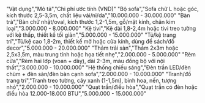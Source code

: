 "Vật dụng","Mô tả","Chi phí ước tính (VND)"
"Bộ sofa","Sofa chữ L hoặc góc, kích thước 2,5-3,5m, chất liệu vải/nỉ/da","10.000.000 - 30.000.000"
"Bàn trà","Bàn chữ nhật/oval, kích thước 1,2-1,5m, gỗ/mặt kính, chân kim loại","3.000.000 - 8.000.000"
"Kệ tivi","Kệ dài 1,8-2,4m hoặc tivi treo tường với kệ thấp, thiết kế tối giản","5.000.000 - 15.000.000"
"Tủ/kệ trang trí","Tủ/kệ cao 1,8-2m, thiết kế mở hoặc cửa kính, dùng để sách/đồ decor","5.000.000 - 20.000.000"
"Thảm trải sàn","Thảm 2x3m hoặc 2,5x3,5m, màu trung tính hoặc họa tiết nhẹ","2.000.000 - 5.000.000"
"Rèm cửa","Rèm hai lớp (voan + dày), dài 2-3m, màu đồng bộ với nội thất","3.000.000 - 10.000.000"
"Hệ thống chiếu sáng","Đèn trần LED/đèn chùm + đèn sàn/đèn bàn cạnh sofa","2.000.000 - 10.000.000"
"Tranh/đồ trang trí","Tranh treo tường, cây xanh (1-1,5m), bình hoa, nến, tượng nhỏ","2.000.000 - 10.000.000"
"Quạt trần/điều hòa","Quạt trần có đèn hoặc điều hòa 12.000-18.000 BTU","5.000.000 - 15.000.000"
